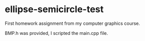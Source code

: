 # ellipse-semicircle-test
First homework assignment from my computer graphics course.

BMP.h was provided, I scripted the main.cpp file.
